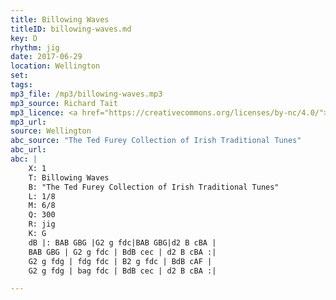 ```yaml
---
title: Billowing Waves
titleID: billowing-waves.md
key: D
rhythm: jig
date: 2017-06-29
location: Wellington
set:
tags:
mp3_file: /mp3/billowing-waves.mp3
mp3_source: Richard Tait
mp3_licence: <a href="https://creativecommons.org/licenses/by-nc/4.0/">CC-BY-NC-4.0</a>
mp3_url:
source: Wellington
abc_source: "The Ted Furey Collection of Irish Traditional Tunes"
abc_url:
abc: |
    X: 1
    T: Billowing Waves
    B: "The Ted Furey Collection of Irish Traditional Tunes"
    L: 1/8
    M: 6/8
    Q: 300
    R: jig
    K: G
    dB |: BAB GBG |G2 g fdc|BAB GBG|d2 B cBA |
    BAB GBG | G2 g fdc | BdB cec | d2 B cBA :|
    G2 g fdg | fdg fdc | B2 g fdc | BdB cAF |
    G2 g fdg | bag fdc | BdB cec | d2 B cBA :|

---
```

